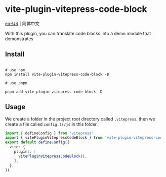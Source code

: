 # vite-plugin-vitepress-code-block

[en-US](https://github.com/mistjs/vite-plugin-vitepress-code-block/tree/main/packages/code-block)  |
简体中文

With this plugin, you can translate code blocks into a demo module that demonstrates


## Install


```shell

# use npm
npm install vite-plugin-vitepress-code-block -D

# use pnpm

pnpm add vite-plugin-vitepress-code-block -D

```

## Usage

We create a folder in the project root directory called `.vitepress`. then we create a file called `config.ts/js` in this folder.


```ts
import { defineConfig } from 'vitepress'
import { vitePluginVitepressCodeBlock } from 'vite-plugin-vitepress-code-block'
export default defineConfig({
  vite: {
    plugins: [
      vitePluginVitepressCodeBlock(),
    ],
  },
})
```



